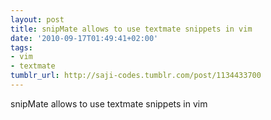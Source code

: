 ```yaml
---
layout: post
title: snipMate allows to use textmate snippets in vim
date: '2010-09-17T01:49:41+02:00'
tags:
- vim
- textmate
tumblr_url: http://saji-codes.tumblr.com/post/1134433700
---
```

snipMate allows to use textmate snippets in vim
